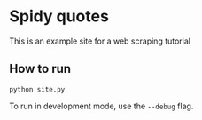 # Spidy quotes

This is an example site for a web scraping tutorial


## How to run

    python site.py

To run in development mode, use the `--debug` flag.
